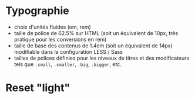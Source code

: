 # Typographie

- choix d'unités fluides (em, rem)
- taille de police de 62.5% sur HTML (soit un équivalent de 10px, très pratique pour les conversions en rem)
- taille de base des contenus de 1.4em (soit un équivalent de 14px) modifiable dans la configuration LESS / Sass
- tailles de polices définies pour les niveaux de titres et des modificateurs tels que `.small`, `.smaller`, `.big`, `.bigger`, etc.

# Reset "light"
